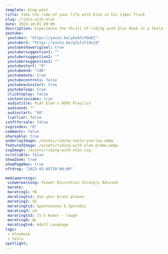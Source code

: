 ```yaml
---
template: blog-post
title: Take the ride of your life with Elon in his Cyber Truck
slug: /ridin-with-elon
date: 2023-10-01 09:00
description: Experience the thrill of riding with Elon Musk in a Tesla Cyber Truck
youtube:
 youtuber: "https://youtu.be/yAzAfsY6mEI"
 youtuber2: "https://youtu.be/gJLIiF15wjQ"
 youtubeshoworiginal: true
 youtubersuggestion1: ""
 youtubersuggestion2: ""
 youtubersuggestion3: ""
 youtubestart: "0"
 youtubeend: "246"
 youtubemute: true
 youtubecontrols: false
 youtubeautostart: true
 youtubeloop: true
 clicktoplay: false
 contentinvideo: true
 audiotitle: PLAY Elon's DOPE Playlist
 audioend: ""
 audiostart: "90"
 liarliar: false
isnftforsale: false
svgzindex: "0"
comments: false
shareable: true
underlayImage: /assets/riding-tesla-overlay.webp
featuredImage: /assets/riding-with-elon-promo.webp
svgImage: /assets/riding-with-elon.svg
scrollable: false
showZoom: true
showPageNav: true
nftdrop: "2023-03-05T10:00:00"

mediawarnings:
 viewerwarning: Viewer Discretion Strongly Advised
 marate: 
 marating1: YB
 maratingtx1: Use your brain please
 marating2: SS
 maratingtx2: Spontaneous & Sporadic
 marating3: LH
 maratingtx3: It's Humor - laugh
 marating4: AL
 maratingtx4: Adult Language
tags: 
 - elonmusk
 - tesla
spotlight:
---
```




<!-- https://youtu.be/_E8NpjpTxd8 -->